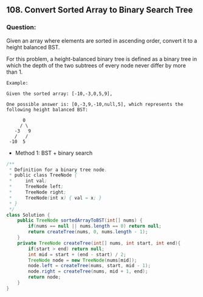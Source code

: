 ## 108. Convert Sorted Array to Binary Search Tree

### Question:
Given an array where elements are sorted in ascending order, convert it to a height balanced BST.

For this problem, a height-balanced binary tree is defined as a binary tree in which the depth of the two subtrees of every node never differ by more than 1.

```
Example:

Given the sorted array: [-10,-3,0,5,9],

One possible answer is: [0,-3,9,-10,null,5], which represents the following height balanced BST:

      0
     / \
   -3   9
   /   /
 -10  5
```

* Method 1: BST + binary search
```Java
/**
 * Definition for a binary tree node.
 * public class TreeNode {
 *     int val;
 *     TreeNode left;
 *     TreeNode right;
 *     TreeNode(int x) { val = x; }
 * }
 */
class Solution {
    public TreeNode sortedArrayToBST(int[] nums) {
        if(nums == null || nums.length == 0) return null;
        return createTree(nums, 0, nums.length - 1);
    }
    private TreeNode createTree(int[] nums, int start, int end){
        if(start > end) return null;
        int mid = start + (end - start) / 2;
        TreeNode node = new TreeNode(nums[mid]);
        node.left = createTree(nums, start, mid - 1);
        node.right = createTree(nums, mid + 1, end);
        return node;
    }
}
```
